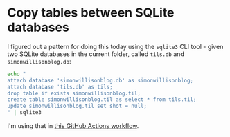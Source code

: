 # Copy tables between SQLite databases

I figured out a pattern for doing this today using the `sqlite3` CLI tool - given two SQLite databases in the current folder, called `tils.db` and `simonwillisonblog.db`:

```bash
echo "
attach database 'simonwillisonblog.db' as simonwillisonblog;
attach database 'tils.db' as tils;
drop table if exists simonwillisonblog.til;
create table simonwillisonblog.til as select * from tils.til;
update simonwillisonblog.til set shot = null;
" | sqlite3
```
I'm using that in [this GitHub Actions workflow](https://github.com/simonw/simonwillisonblog-backup/blob/main/.github/workflows/backup.yml).
